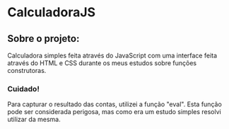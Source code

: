 # CalculadoraJS

## Sobre o projeto:

Calculadora simples feita através do JavaScript com uma interface feita através do HTML e CSS durante os meus estudos sobre funções construtoras.

### Cuidado!

Para capturar o resultado das contas, utilizei a função "eval". Esta função pode ser considerada perigosa, mas como era um estudo simples resolvi utilizar da mesma.
